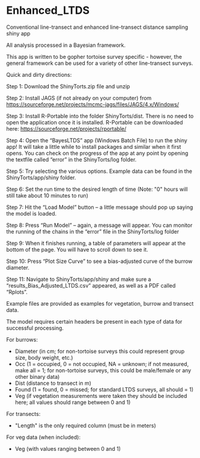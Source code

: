 # Enhanced_LTDS
Conventional line-transect and enhanced line-transect distance sampling shiny app 

All analysis processed in a Bayesian framework. 

This app is written to be gopher tortoise survey specific - however, the general framework can be used for a variety of other line-transect surveys.

Quick and dirty directions: 

Step 1: Download the ShinyTorts.zip file and unzip

Step 2: Install JAGS (if not already on your computer) from https://sourceforge.net/projects/mcmc-jags/files/JAGS/4.x/Windows/ 

Step 3: Install R-Portable into the folder ShinyTorts/dist. There is no need to open the application once it is installed. R-Portable can be downloaded here: https://sourceforge.net/projects/rportable/ 

Step 4: Open the “BayesLTDS” app (Windows Batch File) to run the shiny app! It will take a little while to install packages and similar when it first opens. You can check on the progress of the app at any point by opening the textfile called “error” in the ShinyTorts/log folder. 

Step 5: Try selecting the various options. Example data can be found in the ShinyTorts/app/shiny folder. 

Step 6: Set the run time to the desired length of time (Note: "0" hours will still take about 10 minutes to run)

Step 7: Hit the “Load Model” button – a little message should pop up saying the model is loaded.

Step 8: Press “Run Model” – again, a message will appear. You can monitor the running of the chains in the “error” file in the ShinyTorts/log folder

Step 9: When it finishes running, a table of parameters will appear at the bottom of the page. You will have to scroll down to see it. 

Step 10: Press “Plot Size Curve” to see a bias-adjusted curve of the burrow diameter.

Step 11: Navigate to ShinyTorts/app/shiny and make sure a “results_Bias_Adjusted_LTDS.csv” appeared, as well as a PDF called “Rplots”.


Example files are provided as examples for vegetation, burrow and transect data. 
 
 The model requires certain headers be present in each type of data for successful processing.
 
 For burrows:
 - Diameter (in cm; for non-tortoise surveys this could represent group size, body weight, etc.)
 - Occ (1 = occupied, 0 = not occupied, NA = unknown; if not measured, make all = 1; for non-tortoise surveys, this could be male/female or any other binary data)
 - Dist	(distance to transect in m)
 - Found (1 = found, 0 = missed; for standard LTDS surveys, all should = 1)
 - Veg (if vegetation measurements were taken they should be included here; all values should range between 0 and 1)
 
 For transects: 
  - "Length" is the only required column (must be in meters)
  
 For veg data (when included):
  - Veg (with values ranging between 0 and 1)
  
  
